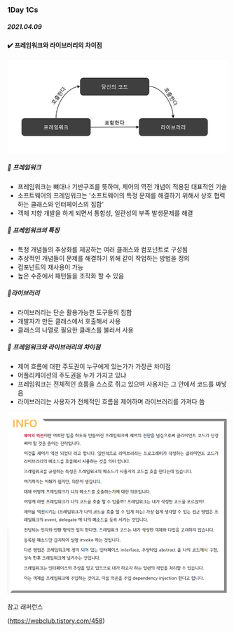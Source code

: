 ### 1Day 1Cs

##### 2021.04.09



#### :heavy_check_mark: 프레임워크와 라이브러리의 차이점



![20210409_102634](20210409_102634.png)

##### :apple: 프레임워크

- 프레임워크는 뼈대나 기반구조를 뜻하며, 제어의 역전 개념이 적용된 대표적인 기술
- 소프트웨어의 프레임워크는 '소프트웨어의 특정 문제를 해결하기 위해서 상호 협력하는 클래스와 인터페이스의 집합'
- 객체 지향 개발을 하게 되면서 통합성, 일관성의 부족 발생문제를 해결



##### :banana: 프레임워크의 특징

- 특정 개념들의 추상화를 제공하는 여러 클래스와 컴포넌트로 구성됨
- 추상적인 개념들이 문제를 해결하기 위해 같이 작업하는 방법을 정의
- 컴포넌트의 재사용이 가능
- 높은 수준에서 패턴들을 조작화 할 수 있음



##### :green_apple:라이브러리

- 라이브러리는 단순 활용가능한 도구들의 집합
- 개발자가 만든 클래스에서 호출해서 사용
- 클래스의 나열로 필요한 클래스를 불러서 사용



##### :peach: 프레임워크와 라이브러리의 차이점

- 제어 흐름에 대한 주도권이 누구에게 있는가가 가장큰 차이점
- 어플리케이션의 주도권을 누가 가지고 있냐
- 프레임워크는 전체적인 흐름을 스스로 쥐고 있으며 사용자는 그 안에서 코드를 짜넣음
- 라이브러리는 사용자가 전체적인 흐름을 제어하며 라이브러리를 가져다 씀



![20210409_103643](20210409_103643.png)







참고 래퍼런스

(https://webclub.tistory.com/458)